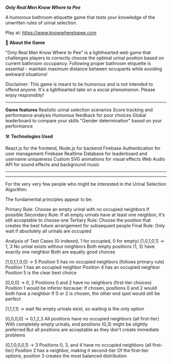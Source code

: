 ***Only Real Men Know Where to Pee***


A humorous bathroom etiquette game that tests your knowledge of the unwritten rules of urinal selection.

Play at: https://www.knowwheretopee.com

🚽 **About the Game**


"Only Real Men Know Where to Pee" is a lighthearted web game that challenges players to correctly choose the optimal urinal position based on current bathroom occupancy. Following proper bathroom etiquette is essential - maintain maximum distance between occupants while avoiding awkward situations!


Disclaimer: This game is meant to be humorous and is not intended to offend anyone. It's a lighthearted take on a social phenomenon. Please enjoy responsibly!
_____________________________________________________________

**Game features**
Realistic urinal selection scenarios
Score tracking and performance analysis
Humorous feedback for poor choices
Global leaderboard to compare your skills
"Gender determination" based on your performance

🛠️ **Technologies Used**

React.js for the frontend, Node.js for backend
Firebase Authentication for user management
Firebase Realtime Database for leaderboard and username uniqueness
Custom SVG animations for visual effects
Web Audio API for sound effects and background music

_______________________________________________________________________
_______________________________________________________________________

For the very very few people who might be interested in the Urinal Selection Algorithm:

The fundamental principles appear to be:

Primary Rule: Choose an empty urinal with no occupied neighbors if possible
Secondary Rule: If all empty urinals have at least one neighbor, it's still acceptable to choose one
Tertiary Rule: Choose the position that creates the best future arrangement for subsequent people
Final Rule: Only wait if absolutely all urinals are occupied


Analysis of Test Cases (0-indexed, 1 for occupied, 0 for empty)
[1,0,1,0,1] → 1, 3
No urinal exists without neighbors
Both empty positions (1, 3) have exactly one neighbor
Both are equally good choices

[1,0,1,1,0,0] → 5
Position 5 has no occupied neighbors (follows primary rule)
Position 1 has an occupied neighbor
Position 4 has an occupied neighbor
Position 5 is the clear best choice

[0,0,0] → 0, 2
Positions 0 and 2 have no neighbors (first-tier choices)
Position 1 would be inferior because:
If chosen, positions 0 and 2 would both have a neighbor
If 0 or 2 is chosen, the other end spot would still be perfect

[1,1,1,1] → wait
No empty urinals exist, so waiting is the only option

[0,0,0,0] → 0,1,2,3
All positions have no occupied neighbors (all first-tier)
With completely empty urinals, end positions (0,3) might be slightly preferred
But all positions are acceptable as they don't create immediate problems

[0,1,0,0,0,1] → 3
Positions 0, 3, and 4 have no occupied neighbors (all first-tier)
Position 2 has a neighbor, making it second-tier
Of the first-tier options, position 3 creates the most balanced distribution
